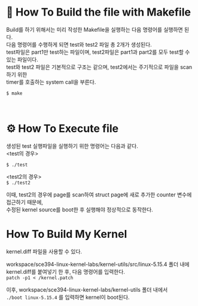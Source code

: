 # 🔨 How To Build the file with Makefile
Build를 하기 위해서는 미리 작성한 Makefile을 실행하는 다음 명령어를 실행하면 된다.  
다음 명령어를 수행하게 되면 test와 test2 파일 총 2개가 생성된다.  
test파일은 part1만 test하는 파일이며, test2파일은 part1과 part2를 모두 test할 수 있는 파일이다.  
test와 test2 파일은 기본적으로 구조는 같으며, test2에서는 주기적으로 파일을 scan하기 위한  
timer를 호출하는 system call을 부른다.  

```$ make```

<br/>

# ⚙ How To Execute file
생성된 test 실행파일을 실행하기 위한 명령어는 다음과 같다.  
<test의 경우>

```$ ./test```  

<test2의 경우>  
```$ ./test2```  

이때, test2의 경우에 page를 scan하여 struct page에 새로 추가한 counter 변수에 접근하기 때문에,  
수정된 kernel source를 boot한 후 실행해야 정상적으로 동작한다.   

# How To Build My Kernel  
kernel.diff 파일을 사용할 수 있다.  

workspace/sce394-linux-kernel-labs/kernel-utils/src/linux-5.15.4 폴더 내에  
kernel.diff를 붙여넣기 한 후, 다음 명령어를 입력한다.  
```patch -p1 < /kernel.patch```  

이후, workspace/sce394-linux-kernel-labs/kernel-utils 폴더 내에서  
```./boot linux-5.15.4``` 를 입력하면 kernel이 boot된다.  